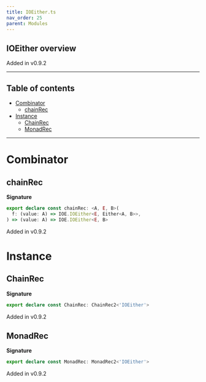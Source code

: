 ```yaml
---
title: IOEither.ts
nav_order: 25
parent: Modules
---
```


## IOEither overview

Added in v0.9.2

---

<h2 class="text-delta">Table of contents</h2>

- [Combinator](#combinator)
  - [chainRec](#chainrec)
- [Instance](#instance)
  - [ChainRec](#chainrec)
  - [MonadRec](#monadrec)

---

# Combinator

## chainRec

**Signature**

```ts
export declare const chainRec: <A, E, B>(
  f: (value: A) => IOE.IOEither<E, Either<A, B>>,
) => (value: A) => IOE.IOEither<E, B>
```

Added in v0.9.2

# Instance

## ChainRec

**Signature**

```ts
export declare const ChainRec: ChainRec2<'IOEither'>
```

Added in v0.9.2

## MonadRec

**Signature**

```ts
export declare const MonadRec: MonadRec2<'IOEither'>
```

Added in v0.9.2
